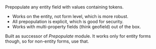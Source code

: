 Prepopulate any entity field with values containing tokens.

* Works on the entity, not form level, which is more robust.
* All prepopulation is explicit, which is good for security.
* Works with multi-property fields (think geofield) out of the box.

Built as successor of _Prepopulate_ module. It works only for entity forms though, so for non-entity forms, use that.